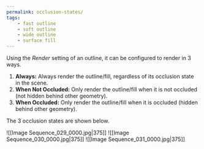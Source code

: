 ```yaml
---
permalink: occlusion-states/
tags:
    - fast outline
    - soft outline
    - wide outline
    - surface fill
---
```


Using the *Render* setting of an outline, it can be configured to render in 3 ways.

1. **Always:** Always render the outline/fill, regardless of its occlusion state in the scene.
2. **When Not Occluded:** Only render the outline/fill when it is not occluded (not hidden behind other geometry).
3. **When Occluded:** Only render the outline/fill when it is occluded (hidden behind other geometry).

The 3 occlusion states are shown below.

<div class="images-row">
![[Image Sequence_029_0000.jpg|375]]
![[Image Sequence_030_0000.jpg|375]]
![[Image Sequence_031_0000.jpg|375]]
</div>